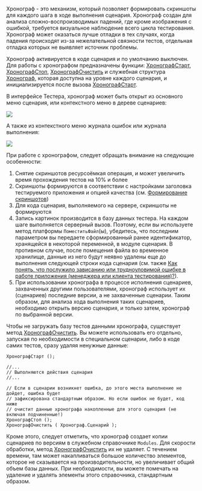 Хронограф - это механизм, который позволяет формировать скриншоты для каждого шага в ходе выполнения сценария. Хронограф создан для анализа сложно-воспроизводимых падений, где кроме изображения с ошибкой, требуется визуальное наблюдение всего цикла тестирования. Хронограф может оказаться лучше отладки в тех случаях, когда падения происходят из-за нежелательной связности тестов, отдельная отладка которых не выявляет источник проблемы.

Хронограф активируется в коде сценария и по умолчанию выключен. Для работы с хронографом предназначены функции: [ХронографСтарт](api.md#RecorderStart), [ХронографСтоп](api.md#RecorderStop), [ХронографОчистить](api.md#RecorderClean) и служебная структура [Хронограф](api.md#RecorderStart), которая доступна на уровне каждого сценария, и инициализируется после вызова [ХронографСтарт](api.md#RecorderStart).

В интерфейсе Тестера, хронограф может быть открыт из основного меню сценария, или контекстного меню в дереве сценариев:

![](/img/2019_08_13_21_34_441.png)

А также из контекстного меню журнала ошибок или журнала выполнения:

![](/img/2019_08_13_21_37_072.png)

При работе с хронографом, следует обращать внимание на следующие особенности:

1.  Снятие скриншотов ресурсоёмкая операция, и может увеличить время прохождения тестов на 10% и более
2.  Скриншоты формируются в соответствии с настройками заголовка тестируемого приложения и опцией качества (см. [Формирование скриншотов](screenshots.md))
3.  Для кода сценария, выполняемого на сервере, скриншоты не формируются
4.  Запись картинок производится в базу данных тестера. На каждом шаге выполняется серверный вызов. Поэтому, если вы используете метод платформы `ПоместитьФайл`(ы), убедитесь, что последним параметром вы передаете сформированный ранее идентификатор, хранящейся в некоторой переменной, в модуле сценария. В противном случае, после помещения файла во временное хранилище, данные из него будут неявно удалены еще до выполнения следующей строки кода сценария (см. также [Как понять, что послужило зависанию или трудноуловимой ошибке в работе приложения (менеджера или клиента тестирования)?](http://test1c.com/#Bug)).
5.  При использовании хронографа в процессе исполнения сценариев, захваченных другими пользователями, хронограф использует их (сценариев) последние версии, а не захваченные сценарии. Таким образом, для анализа хода выполнения таких сценариев, необходимо открыть версию сценария, и только затем, хронограф по выбранной версии.

Чтобы не загружать базу тестов данными хронографа, существует метод [ХронографОчистить](api.md#RecorderClean). Вы можете использовать его отдельно, запуская по необходимости в специальном сценарии, либо в коде самих тестов, сразу удаляя ненужные данные:

    ХронографСтарт ();
    
    //...
    // Выполняются действия сценария
    //...
    
    // Если в сценарии возникнет ошибка, до этого места выполнение не дойдет, ошибка будет
    // зафиксирована стандартным образом. Но если ошибок не будет, код ниже
    // очистит данные хронографа накопленные для этого сценария (не включая подчиненные!)
    ХронографСтоп ();
    ХронографОчистить ( Хронограф.Сценарий );

Кроме этого, следует отметить, что хронограф создает копии сценариев по версиям в служебном справочнике `Modules`. Для скорости обработки, метод [ХронографОчистить](api.md#RecorderClean) их не удаляет. С течением времени, там может накапливаться большое количество элементов, которое не сказывается на производительности, но увеличивает общий объем базы данных. При необходимости, вы можете помечать на удаление и удалять элементы этого справочника, стандартным образом.
